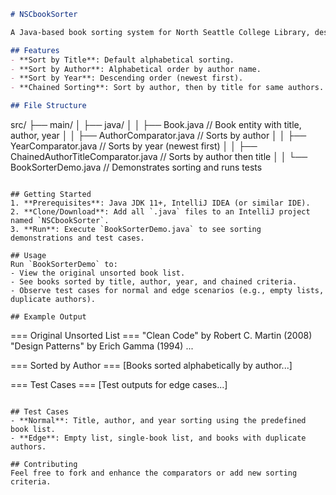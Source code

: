 ```markdown
# NSCbookSorter

A Java-based book sorting system for North Seattle College Library, designed to enhance catalog management with dynamic sorting options.

## Features
- **Sort by Title**: Default alphabetical sorting.
- **Sort by Author**: Alphabetical order by author name.
- **Sort by Year**: Descending order (newest first).
- **Chained Sorting**: Sort by author, then by title for same authors.

## File Structure
```
src/
├── main/
│   ├── java/
│   │   ├── Book.java                // Book entity with title, author, year
│   │   ├── AuthorComparator.java    // Sorts by author
│   │   ├── YearComparator.java      // Sorts by year (newest first)
│   │   ├── ChainedAuthorTitleComparator.java // Sorts by author then title
│   │   └── BookSorterDemo.java      // Demonstrates sorting and runs tests
```

## Getting Started
1. **Prerequisites**: Java JDK 11+, IntelliJ IDEA (or similar IDE).
2. **Clone/Download**: Add all `.java` files to an IntelliJ project named `NSCbookSorter`.
3. **Run**: Execute `BookSorterDemo.java` to see sorting demonstrations and test cases.

## Usage
Run `BookSorterDemo` to:
- View the original unsorted book list.
- See books sorted by title, author, year, and chained criteria.
- Observe test cases for normal and edge scenarios (e.g., empty lists, duplicate authors).

## Example Output
```
=== Original Unsorted List ===
"Clean Code" by Robert C. Martin (2008)
"Design Patterns" by Erich Gamma (1994)
...

=== Sorted by Author ===
[Books sorted alphabetically by author...]

=== Test Cases ===
[Test outputs for edge cases...]
```

## Test Cases
- **Normal**: Title, author, and year sorting using the predefined book list.
- **Edge**: Empty list, single-book list, and books with duplicate authors.

## Contributing
Feel free to fork and enhance the comparators or add new sorting criteria.
```
